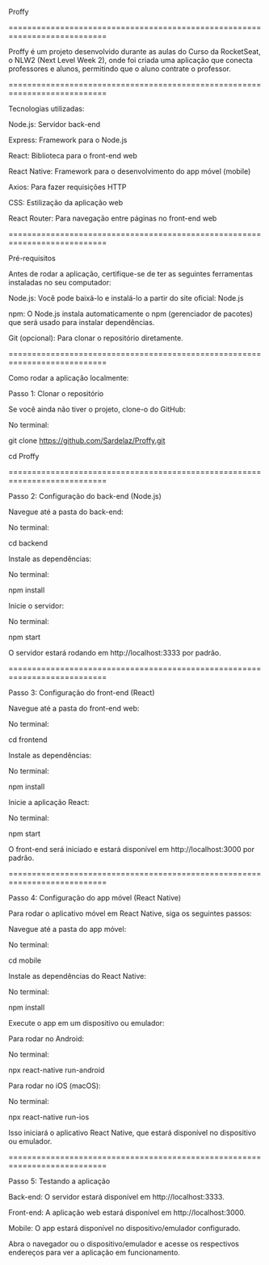 Proffy

===========================================================================

Proffy é um projeto desenvolvido durante as aulas do Curso da RocketSeat, o NLW2 (Next Level Week 2), onde foi criada uma aplicação que conecta professores e alunos, permitindo que o aluno contrate o professor.

===========================================================================

Tecnologias utilizadas:

Node.js: Servidor back-end

Express: Framework para o Node.js

React: Biblioteca para o front-end web

React Native: Framework para o desenvolvimento do app móvel (mobile)

Axios: Para fazer requisições HTTP

CSS: Estilização da aplicação web

React Router: Para navegação entre páginas no front-end web

===========================================================================

Pré-requisitos

Antes de rodar a aplicação, certifique-se de ter as seguintes ferramentas instaladas no seu computador:

Node.js: Você pode baixá-lo e instalá-lo a partir do site oficial: Node.js

npm: O Node.js instala automaticamente o npm (gerenciador de pacotes) que será usado para instalar dependências.

Git (opcional): Para clonar o repositório diretamente.

===========================================================================

Como rodar a aplicação localmente:

Passo 1: Clonar o repositório

Se você ainda não tiver o projeto, clone-o do GitHub:

No terminal:

git clone https://github.com/Sardelaz/Proffy.git

cd Proffy

===========================================================================

Passo 2: Configuração do back-end (Node.js)

Navegue até a pasta do back-end:

No terminal:

cd backend

Instale as dependências:

No terminal:

npm install

Inicie o servidor:

No terminal:

npm start

O servidor estará rodando em http://localhost:3333 por padrão.

===========================================================================

Passo 3: Configuração do front-end (React)

Navegue até a pasta do front-end web:

No terminal:

cd frontend

Instale as dependências:

No terminal:

npm install

Inicie a aplicação React:

No terminal:

npm start

O front-end será iniciado e estará disponível em http://localhost:3000 por padrão.

===========================================================================

Passo 4: Configuração do app móvel (React Native)

Para rodar o aplicativo móvel em React Native, siga os seguintes passos:

Navegue até a pasta do app móvel:

No terminal:

cd mobile

Instale as dependências do React Native:

No terminal:

npm install

Execute o app em um dispositivo ou emulador:

Para rodar no Android:

No terminal:

npx react-native run-android

Para rodar no iOS (macOS):

No terminal:

npx react-native run-ios

Isso iniciará o aplicativo React Native, que estará disponível no dispositivo ou emulador.

===========================================================================

Passo 5: Testando a aplicação

Back-end: O servidor estará disponível em http://localhost:3333.

Front-end: A aplicação web estará disponível em http://localhost:3000.

Mobile: O app estará disponível no dispositivo/emulador configurado.

Abra o navegador ou o dispositivo/emulador e acesse os respectivos endereços para ver a aplicação em funcionamento.
